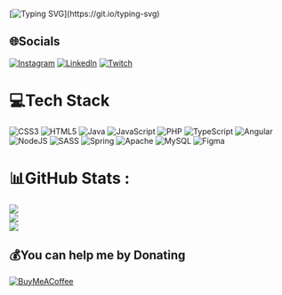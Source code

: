 [![Typing SVG](https://readme-typing-svg.herokuapp.com/?lines=Hello+World!;I'm+Ivan+Silvestre.)](https://git.io/typing-svg)

## 🌐Socials
[![Instagram](https://img.shields.io/badge/Instagram-%23E4405F.svg?logo=Instagram&logoColor=white)](https://instagram.com/isilvestreneto) [![LinkedIn](https://img.shields.io/badge/LinkedIn-%230077B5.svg?logo=linkedin&logoColor=white)](https://linkedin.com/in/isilvestreneto) [![Twitch](https://img.shields.io/badge/Twitch-%239146FF.svg?logo=Twitch&logoColor=white)](https://twitch.tv/isilvestre) 

# 💻Tech Stack
![CSS3](https://img.shields.io/badge/css3-%231572B6.svg?style=for-the-badge&logo=css3&logoColor=white) ![HTML5](https://img.shields.io/badge/html5-%23E34F26.svg?style=for-the-badge&logo=html5&logoColor=white) ![Java](https://img.shields.io/badge/java-%23ED8B00.svg?style=for-the-badge&logo=java&logoColor=white) ![JavaScript](https://img.shields.io/badge/javascript-%23323330.svg?style=for-the-badge&logo=javascript&logoColor=%23F7DF1E) ![PHP](https://img.shields.io/badge/php-%23777BB4.svg?style=for-the-badge&logo=php&logoColor=white) ![TypeScript](https://img.shields.io/badge/typescript-%23007ACC.svg?style=for-the-badge&logo=typescript&logoColor=white) ![Angular](https://img.shields.io/badge/angular-%23DD0031.svg?style=for-the-badge&logo=angular&logoColor=white) ![NodeJS](https://img.shields.io/badge/node.js-6DA55F?style=for-the-badge&logo=node.js&logoColor=white) ![SASS](https://img.shields.io/badge/SASS-hotpink.svg?style=for-the-badge&logo=SASS&logoColor=white) ![Spring](https://img.shields.io/badge/spring-%236DB33F.svg?style=for-the-badge&logo=spring&logoColor=white) ![Apache](https://img.shields.io/badge/apache-%23D42029.svg?style=for-the-badge&logo=apache&logoColor=white) ![MySQL](https://img.shields.io/badge/mysql-%2300f.svg?style=for-the-badge&logo=mysql&logoColor=white) 	![Figma](https://img.shields.io/badge/figma-%23F24E1E.svg?style=for-the-badge&logo=figma&logoColor=white)
# 📊GitHub Stats :
![](https://github-readme-stats.vercel.app/api?username=isilvestreneto&theme=dracula&hide_border=false&include_all_commits=false&count_private=true)<br/>
![](https://github-readme-streak-stats.herokuapp.com/?user=isilvestreneto&theme=dracula&hide_border=false)<br/>
![](https://github-readme-stats.vercel.app/api/top-langs/?username=isilvestreneto&theme=dracula&hide_border=false&include_all_commits=false&count_private=true&layout=compact)

  ## 💰You can help me by Donating
  [![BuyMeACoffee](https://img.shields.io/badge/Buy%20Me%20a%20Coffee-ffdd00?style=for-the-badge&logo=buy-me-a-coffee&logoColor=black)](https://buymeacoffee.com/https://www.buymeacoffee.com/isilvestreneto) 

  <!-- Proudly created with GPRM ( https://gprm.itsvg.in ) -->
  
